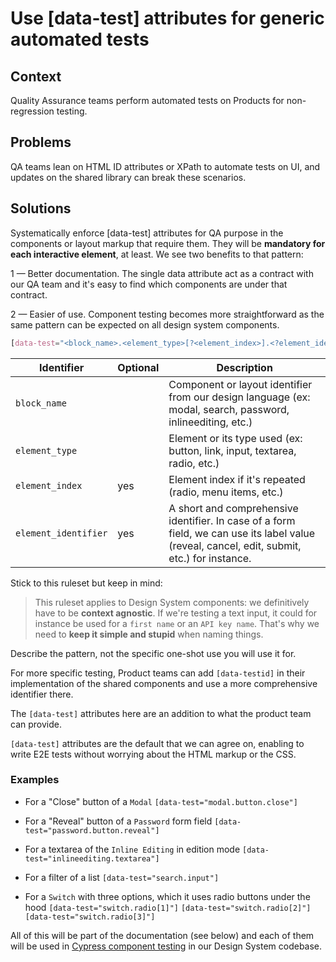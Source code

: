 # Use [data-test] attributes for generic automated tests

## Context

Quality Assurance teams perform automated tests on Products for non-regression testing.

## Problems

QA teams lean on HTML ID attributes or XPath to automate tests on UI, and updates on the shared library can break these scenarios.

## Solutions

Systematically enforce [data-test] attributes for QA purpose in the components or layout markup that require them. 
They will be **mandatory for each interactive element**, at least.
We see two benefits to that pattern:

1 — Better documentation. The single data attribute act as a contract with our QA team and it's easy to find which components are under that contract.

2 — Easier of use. Component testing becomes more straightforward as the same pattern can be expected on all design system components.

```css
[data-test="<block_name>.<element_type>[?<element_index>].<?element_identifier>"]
```

| Identifier           | Optional | Description                                                                                                                                                      |
| -------------------- | -------- | ---------------------------------------------------------------------------------------------------------------------------------------------------------------- |
| `block_name`         |          | Component or layout identifier from our design language (ex: modal, search, password, inlineediting, etc.)                                                       |
| `element_type`       |          | Element or its type used (ex: button, link, input, textarea, radio, etc.)                                                                                        |
| `element_index`      | yes      | Element index if it's repeated (radio, menu items, etc.)                                                                                                         |
| `element_identifier` | yes      | A short and comprehensive identifier. In case of a form field, we can use its label value (reveal, cancel, edit, submit, etc.) for instance. |

Stick to this ruleset but keep in mind:

> This ruleset applies to Design System components: we definitively have to be **context agnostic**.
> If we're testing a text input, it could for instance be used for a `first name` or an `API key name`.
> That's why we need to **keep it simple and stupid** when naming things.

Describe the pattern, not the specific one-shot use you will use it for.

For more specific testing, Product teams can add `[data-testid]` in their implementation of the shared components and use a more comprehensive identifier there.

The `[data-test]` attributes here are an addition to what the product team can provide.

`[data-test]` attributes are the default that we can agree on, enabling to write E2E tests without worrying about the HTML markup or the CSS.

### Examples

- For a "Close" button of a `Modal`
  `[data-test="modal.button.close"]`

- For a "Reveal" button of a `Password` form field
  `[data-test="password.button.reveal"]`

- For a textarea of the `Inline Editing` in edition mode
  `[data-test="inlineediting.textarea"]`

- For a filter of a list
  `[data-test="search.input"]`

- For a `Switch` with three options, which it uses radio buttons under the hood
  `[data-test="switch.radio[1]"]` `[data-test="switch.radio[2]"]` `[data-test="switch.radio[3]"]`

All of this will be part of the documentation (see below) and each of them will be used in [Cypress component testing](https://docs.cypress.io/guides/component-testing/introduction) in our Design System codebase.
